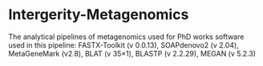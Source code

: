 # Intergerity-Metagenomics
The analytical pipelines of metagenomics used for PhD works
software used in this pipeline:
FASTX-Toolkit (v 0.0.13), SOAPdenovo2 (v 2.04), MetaGeneMark (v2.8), BLAT (v 35×1), BLASTP (v 2.2.29), MEGAN (v 5.2.3)


